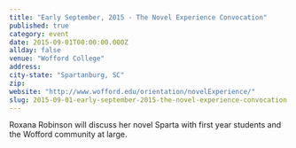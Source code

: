 ```yaml
---
title: "Early September, 2015 - The Novel Experience Convocation"
published: true
category: event
date: 2015-09-01T00:00:00.000Z
allday: false
venue: "Wofford College"
address:
city-state: "Spartanburg, SC"
zip:
website: "http://www.wofford.edu/orientation/novelExperience/"
slug: 2015-09-01-early-september-2015-the-novel-experience-convocation
---
```

Roxana Robinson will discuss her novel Sparta with first year students and the Wofford community at large.

